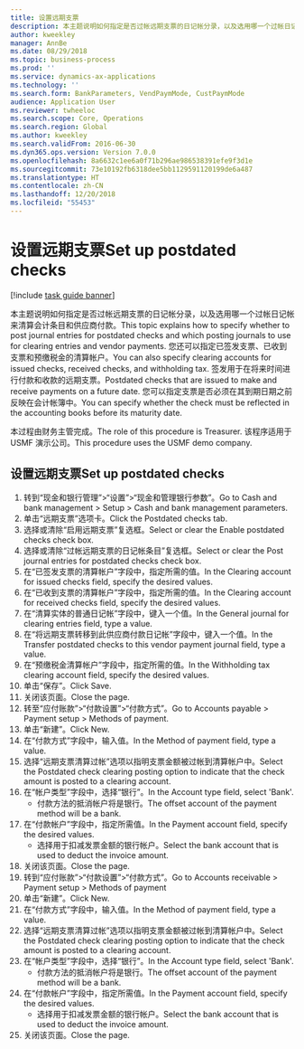 ```yaml
---
title: 设置远期支票
description: 本主题说明如何指定是否过帐远期支票的日记帐分录，以及选用哪一个过帐日记帐来清算会计条目和供应商付款。
author: kweekley
manager: AnnBe
ms.date: 08/29/2018
ms.topic: business-process
ms.prod: ''
ms.service: dynamics-ax-applications
ms.technology: ''
ms.search.form: BankParameters, VendPaymMode, CustPaymMode
audience: Application User
ms.reviewer: twheeloc
ms.search.scope: Core, Operations
ms.search.region: Global
ms.author: kweekley
ms.search.validFrom: 2016-06-30
ms.dyn365.ops.version: Version 7.0.0
ms.openlocfilehash: 8a6632c1ee6a0f71b296ae986538391efe9f3d1e
ms.sourcegitcommit: 73e10192fb6318dee5bb1129591120199de6a487
ms.translationtype: HT
ms.contentlocale: zh-CN
ms.lasthandoff: 12/20/2018
ms.locfileid: "55453"
---
```

# <a name="set-up-postdated-checks"></a><span data-ttu-id="300c9-103">设置远期支票</span><span class="sxs-lookup"><span data-stu-id="300c9-103">Set up postdated checks</span></span>

[!include [task guide banner](../../includes/task-guide-banner.md)]

<span data-ttu-id="300c9-104">本主题说明如何指定是否过帐远期支票的日记帐分录，以及选用哪一个过帐日记帐来清算会计条目和供应商付款。</span><span class="sxs-lookup"><span data-stu-id="300c9-104">This topic explains how to specify whether to post journal entries for postdated checks and which posting journals to use for clearing entries and vendor payments.</span></span> <span data-ttu-id="300c9-105">您还可以指定已签发支票、已收到支票和预缴税金的清算帐户。</span><span class="sxs-lookup"><span data-stu-id="300c9-105">You can also specify clearing accounts for issued checks, received checks, and withholding tax.</span></span> <span data-ttu-id="300c9-106">签发用于在将来时间进行付款和收款的远期支票。</span><span class="sxs-lookup"><span data-stu-id="300c9-106">Postdated checks that are issued to make and receive payments on a future date.</span></span> <span data-ttu-id="300c9-107">您可以指定支票是否必须在其到期日期之前反映在会计帐簿中。</span><span class="sxs-lookup"><span data-stu-id="300c9-107">You can specify whether the check must be reflected in the accounting books before its maturity date.</span></span>



<span data-ttu-id="300c9-108">本过程由财务主管完成。</span><span class="sxs-lookup"><span data-stu-id="300c9-108">The role of this procedure is Treasurer.</span></span> <span data-ttu-id="300c9-109">该程序适用于 USMF 演示公司。</span><span class="sxs-lookup"><span data-stu-id="300c9-109">This procedure uses the USMF demo company.</span></span>


## <a name="set-up-postdated-checks"></a><span data-ttu-id="300c9-110">设置远期支票</span><span class="sxs-lookup"><span data-stu-id="300c9-110">Set up postdated checks</span></span>
1. <span data-ttu-id="300c9-111">转到“现金和银行管理”>“设置”>“现金和管理银行参数”。</span><span class="sxs-lookup"><span data-stu-id="300c9-111">Go to Cash and bank management > Setup > Cash and bank management parameters.</span></span>
2. <span data-ttu-id="300c9-112">单击“远期支票”选项卡。</span><span class="sxs-lookup"><span data-stu-id="300c9-112">Click the Postdated checks tab.</span></span>
3. <span data-ttu-id="300c9-113">选择或清除“启用远期支票”复选框。</span><span class="sxs-lookup"><span data-stu-id="300c9-113">Select or clear the Enable postdated checks check box.</span></span>
4. <span data-ttu-id="300c9-114">选择或清除“过帐远期支票的日记帐条目”复选框。</span><span class="sxs-lookup"><span data-stu-id="300c9-114">Select or clear the Post journal entries for postdated checks check box.</span></span>
5. <span data-ttu-id="300c9-115">在“已签发支票的清算帐户”字段中，指定所需的值。</span><span class="sxs-lookup"><span data-stu-id="300c9-115">In the Clearing account for issued checks field, specify the desired values.</span></span>
6. <span data-ttu-id="300c9-116">在“已收到支票的清算帐户”字段中，指定所需的值。</span><span class="sxs-lookup"><span data-stu-id="300c9-116">In the Clearing account for received checks field, specify the desired values.</span></span>
7. <span data-ttu-id="300c9-117">在“清算实体的普通日记帐”字段中，键入一个值。</span><span class="sxs-lookup"><span data-stu-id="300c9-117">In the General journal for clearing entries field, type a value.</span></span>
8. <span data-ttu-id="300c9-118">在“将远期支票转移到此供应商付款日记帐”字段中，键入一个值。</span><span class="sxs-lookup"><span data-stu-id="300c9-118">In the Transfer postdated checks to this vendor payment journal field, type a value.</span></span>
9. <span data-ttu-id="300c9-119">在“预缴税金清算帐户”字段中，指定所需的值。</span><span class="sxs-lookup"><span data-stu-id="300c9-119">In the Withholding tax clearing account field, specify the desired values.</span></span>
10. <span data-ttu-id="300c9-120">单击“保存”。</span><span class="sxs-lookup"><span data-stu-id="300c9-120">Click Save.</span></span>
11. <span data-ttu-id="300c9-121">关闭该页面。</span><span class="sxs-lookup"><span data-stu-id="300c9-121">Close the page.</span></span>
12. <span data-ttu-id="300c9-122">转至“应付账款”>“付款设置”>“付款方式”。</span><span class="sxs-lookup"><span data-stu-id="300c9-122">Go to Accounts payable > Payment setup > Methods of payment.</span></span>
13. <span data-ttu-id="300c9-123">单击“新建”。</span><span class="sxs-lookup"><span data-stu-id="300c9-123">Click New.</span></span>
14. <span data-ttu-id="300c9-124">在“付款方式”字段中，输入值。</span><span class="sxs-lookup"><span data-stu-id="300c9-124">In the Method of payment field, type a value.</span></span>
15. <span data-ttu-id="300c9-125">选择“远期支票清算过帐”选项以指明支票金额被过帐到清算帐户中。</span><span class="sxs-lookup"><span data-stu-id="300c9-125">Select the Postdated check clearing posting option to indicate that the check amount is posted to a clearing account.</span></span>
16. <span data-ttu-id="300c9-126">在“帐户类型”字段中，选择“银行”。</span><span class="sxs-lookup"><span data-stu-id="300c9-126">In the Account type field, select 'Bank'.</span></span>
    * <span data-ttu-id="300c9-127">付款方法的抵消帐户将是银行。</span><span class="sxs-lookup"><span data-stu-id="300c9-127">The offset account of the payment method will be a bank.</span></span>  
17. <span data-ttu-id="300c9-128">在“付款帐户”字段中，指定所需值。</span><span class="sxs-lookup"><span data-stu-id="300c9-128">In the Payment account field, specify the desired values.</span></span>
    * <span data-ttu-id="300c9-129">选择用于扣减发票金额的银行帐户。</span><span class="sxs-lookup"><span data-stu-id="300c9-129">Select the bank account that is used to deduct the invoice amount.</span></span>  
18. <span data-ttu-id="300c9-130">关闭该页面。</span><span class="sxs-lookup"><span data-stu-id="300c9-130">Close the page.</span></span>
19. <span data-ttu-id="300c9-131">转到“应付账款”>“付款设置”>“付款方式”。</span><span class="sxs-lookup"><span data-stu-id="300c9-131">Go to Accounts receivable > Payment setup > Methods of payment</span></span>
20. <span data-ttu-id="300c9-132">单击“新建”。</span><span class="sxs-lookup"><span data-stu-id="300c9-132">Click New.</span></span>
21. <span data-ttu-id="300c9-133">在“付款方式”字段中，输入值。</span><span class="sxs-lookup"><span data-stu-id="300c9-133">In the Method of payment field, type a value.</span></span>
22. <span data-ttu-id="300c9-134">选择“远期支票清算过帐”选项以指明支票金额被过帐到清算帐户中。</span><span class="sxs-lookup"><span data-stu-id="300c9-134">Select the Postdated check clearing posting option to indicate that the check amount is posted to a clearing account.</span></span>
23. <span data-ttu-id="300c9-135">在“帐户类型”字段中，选择“银行”。</span><span class="sxs-lookup"><span data-stu-id="300c9-135">In the Account type field, select 'Bank'.</span></span>
    * <span data-ttu-id="300c9-136">付款方法的抵消帐户将是银行。</span><span class="sxs-lookup"><span data-stu-id="300c9-136">The offset account of the payment method will be a bank.</span></span>  
24. <span data-ttu-id="300c9-137">在“付款帐户”字段中，指定所需值。</span><span class="sxs-lookup"><span data-stu-id="300c9-137">In the Payment account field, specify the desired values.</span></span>
    * <span data-ttu-id="300c9-138">选择用于扣减发票金额的银行帐户。</span><span class="sxs-lookup"><span data-stu-id="300c9-138">Select the bank account that is used to deduct the invoice amount.</span></span>  
25. <span data-ttu-id="300c9-139">关闭该页面。</span><span class="sxs-lookup"><span data-stu-id="300c9-139">Close the page.</span></span>

